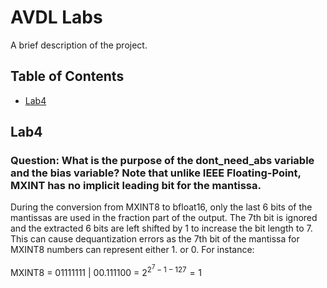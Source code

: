 # AVDL Labs

A brief description of the project.

## Table of Contents
- [Lab4](#Lab4)

## Lab4
### Question: What is the purpose of the dont_need_abs variable and the bias variable? Note that unlike IEEE Floating-Point, MXINT has no implicit leading bit for the mantissa.
During the conversion from MXINT8 to bfloat16, only the last 6 bits of the mantissas are used in the fraction part of the output. The 7th bit is ignored and the extracted 6 bits are left shifted by 1 to increase the bit length to 7. This can cause dequantization errors as the 7th bit of the mantissa for MXINT8 numbers can represent either 1. or 0. For instance:


MXINT8 = 01111111 | 00.111100 = $2 ^ {2 ^ 7 - 1 - 127} = 1$

